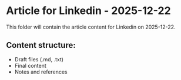 # Article for Linkedin - 2025-12-22

This folder will contain the article content for Linkedin on 2025-12-22.

## Content structure:
- Draft files (.md, .txt)
- Final content
- Notes and references

